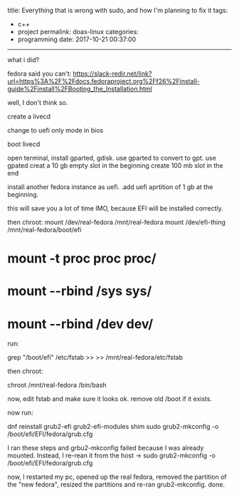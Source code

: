 title: Everything that is wrong with sudo, and how I'm planning to fix it
tags:
  - c++
  - project
permalink: doas-linux
categories:
  - programming
date: 2017-10-21 00:37:00
---

what i did?


fedora said you can't:
https://slack-redir.net/link?url=https%3A%2F%2Fdocs.fedoraproject.org%2Ff26%2Finstall-guide%2Finstall%2FBooting_the_Installation.html

well, I don't think so.


create a livecd

change to uefi only mode in bios

boot livecd

open terminal, install gparted, gdisk.
use gparted to convert to gpt.
use gpated 
creat a 10 gb empty slot in the beginning
create 100 mb slot in the end

install another fedora instance as uefi. .add uefi aprtition of 1 gb at the
 beginning.

 this will save you a lot of time IMO, because EFI will be installed correctly.

   then chroot: 
   mount /dev/real-fedora /mnt/real-fedora
   mount /dev/efi-thing /mnt/real-fedora/boot/efi
# mount -t proc proc proc/
# mount --rbind /sys sys/
# mount --rbind /dev dev/

run:

grep "/boot/efi" /etc/fstab >> >> /mnt/real-fedora/etc/fstab

then chroot:

chroot /mnt/real-fedora /bin/bash


now, edit fstab and make sure it looks ok.
remove old /boot if it exists.

now run:


dnf reinstall grub2-efi grub2-efi-modules shim
sudo grub2-mkconfig -o /boot/efi/EFI/fedora/grub.cfg

I ran these steps and grbu2-mkconfig failed because I was already mounted.
Instead, I re-rean it from the host ->
sudo grub2-mkconfig -o /boot/efi/EFI/fedora/grub.cfg

now, I restarted my pc, opened up the real fedora, removed the partition of the
"new fedora", resized the partitions and re-ran grub2-mkconfig. done.
